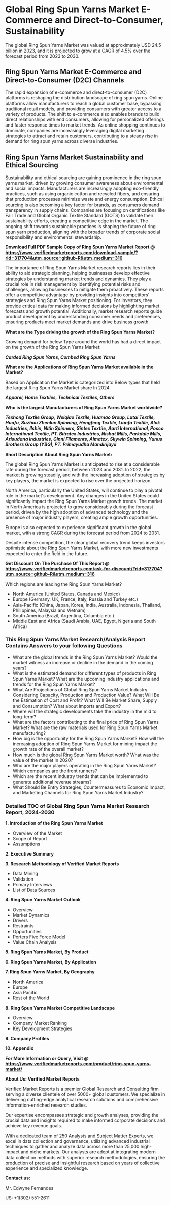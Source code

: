<h1>Global Ring Spun Yarns Market E-Commerce and Direct-to-Consumer, Sustainability</h1><p class=""><p>The global Ring Spun Yarns Market was valued at approximately USD 24.5 billion in 2023, and it is projected to grow at a CAGR of 4.5% over the forecast period from 2023 to 2030.</p><h2>Ring Spun Yarns Market E-Commerce and Direct-to-Consumer (D2C) Channels</h2><p>The rapid expansion of e-commerce and direct-to-consumer (D2C) platforms is reshaping the distribution landscape of ring spun yarns. Online platforms allow manufacturers to reach a global customer base, bypassing traditional retail models, and providing consumers with greater access to a variety of products. The shift to e-commerce also enables brands to build direct relationships with end consumers, allowing for personalized offerings and faster response times to market trends. As online shopping continues to dominate, companies are increasingly leveraging digital marketing strategies to attract and retain customers, contributing to a steady rise in demand for ring spun yarns across diverse industries.</p><h2>Ring Spun Yarns Market Sustainability and Ethical Sourcing</h2><p>Sustainability and ethical sourcing are gaining prominence in the ring spun yarns market, driven by growing consumer awareness about environmental and social impacts. Manufacturers are increasingly adopting eco-friendly practices, such as using organic cotton and recycled fibers, and ensuring that production processes minimize waste and energy consumption. Ethical sourcing is also becoming a key factor for brands, as consumers demand transparency in supply chains. Companies are focusing on certifications like Fair Trade and Global Organic Textile Standard (GOTS) to validate their sustainability efforts, creating a competitive edge in the market. The ongoing shift towards sustainable practices is shaping the future of ring spun yarn production, aligning with the broader trends of corporate social responsibility and environmental stewardship.</p></p><p class=""><strong>Download Full PDF Sample Copy of Ring Spun Yarns Market Report @ <a href="https://www.verifiedmarketreports.com/download-sample/?rid=317704&utm_source=github-R&utm_medium=316" target="_blank">https://www.verifiedmarketreports.com/download-sample/?rid=317704&utm_source=github-R&utm_medium=316</a></strong></p><p>The importance of&nbsp;Ring Spun Yarns Market research reports lies in their ability to aid strategic planning, helping businesses develop effective strategies by understanding market trends and dynamics. They play a crucial role in risk management by identifying potential risks and challenges, allowing businesses to mitigate them proactively. These reports offer a competitive advantage by providing insights into competitors' strategies and Ring Spun Yarns Market positioning. For investors, they provide critical data for making informed decisions by highlighting market forecasts and growth potential. Additionally, market research reports guide product development by understanding consumer needs and preferences, ensuring products meet market demands and drive business growth.</p><p><strong>What are the&nbsp;Type driving the growth of the Ring Spun Yarns Market?</strong></p><p id="" class="">Growing demand for below Type around the world has had a direct impact on the growth of the Ring Spun Yarns Market:</p><p class=""><em><strong>Carded Ring Spun Yarns, Combed Ring Spun Yarns</strong></em></p><p class=""><strong>What are the&nbsp;Applications&nbsp;of Ring Spun Yarns Market available in the Market?</strong></p><p id="" class="">Based on Application the Market is categorized into Below types that held the largest Ring Spun Yarns Market share In 2024.</p><p class=""><em><strong>Apparel, Home Textiles, Technical Textiles, Others</strong></em></p><p class=""><strong>Who is the largest Manufacturers of Ring Spun Yarns Market worldwide?</strong></p><p><em><strong>Texhong Textile Group, Weiqiao Textile, Huamao Group, Lutai Textile, Huafu, Suzhou Zhenlun Spinning, Hengfeng Textile, Lianfa Textile, Alok Industries, Ilshin, Nitin Spinners, Sintex Textile, Aarti International, Posco International Textile, PT. Bitratex Industries, Nishat Mills, Parkdale Mills, Arisudana Industries, Ginni Filaments, Almatex, Skywin Spinning, Yunus Brothers Group (YBG), PT. Primayudha Mandirijaya</strong></em></p><p id="" class=""><strong>Short Description About Ring Spun Yarns Market:</strong></p><p>The global Ring Spun Yarns Market is anticipated to rise at a considerable rate during the forecast period, between 2023 and 2031. In 2022, the market is growing steadily, and with the increasing adoption of strategies by key players, the market is expected to rise over the projected horizon.</p><p>North America, particularly the United States, will continue to play a pivotal role in the market's development. Any changes in the United States could significantly impact the Ring Spun Yarns Market growth trends. The market in North America is projected to grow considerably during the forecast period, driven by the high adoption of advanced technology and the presence of major industry players, creating ample growth opportunities.</p><p>Europe is also expected to experience significant growth in the global market, with a strong CAGR during the forecast period from 2024 to 2031.</p><p>Despite intense competition, the clear global recovery trend keeps investors optimistic about the Ring Spun Yarns Market, with more new investments expected to enter the field in the future.</p><p id="" class=""><strong>Get Discount On The Purchase Of This Report @ <a href="https://www.verifiedmarketreports.com/ask-for-discount/?rid=317704?utm_source=github-R&utm_medium=316" target="_blank">https://www.verifiedmarketreports.com/ask-for-discount/?rid=317704?utm_source=github-R&utm_medium=316</a></strong></p><p class="">Which regions are leading the Ring Spun Yarns Market?</p><ul><li>North America (United States, Canada and Mexico)</li><li>Europe (Germany, UK, France, Italy, Russia and Turkey etc.)</li><li>Asia-Pacific (China, Japan, Korea, India, Australia, Indonesia, Thailand, Philippines, Malaysia and Vietnam)</li><li>South America (Brazil, Argentina, Columbia etc.)</li><li>Middle East and Africa (Saudi Arabia, UAE, Egypt, Nigeria and South Africa)</li></ul><h3 id="" class="">This Ring Spun Yarns Market Research/Analysis Report Contains Answers to your following Questions</h3><ul><li>What are the global trends in the Ring Spun Yarns Market? Would the market witness an increase or decline in the demand in the coming years?</li><li>What is the estimated demand for different types of products in Ring Spun Yarns Market? What are the upcoming industry applications and trends for the Ring Spun Yarns Market?</li><li>What Are Projections of Global Ring Spun Yarns Market Industry Considering Capacity, Production and Production Value? What Will Be the Estimation of Cost and Profit? What Will Be Market Share, Supply and Consumption? What about imports and Export?</li><li>Where will the strategic developments take the industry in the mid to long-term?</li><li>What are the factors contributing to the final price of Ring Spun Yarns Market? What are the raw materials used for Ring Spun Yarns Market manufacturing?</li><li>How big is the opportunity for the Ring Spun Yarns Market? How will the increasing adoption of Ring Spun Yarns Market for mining impact the growth rate of the overall market?</li><li>How much is the global Ring Spun Yarns Market worth? What was the value of the market In 2020?</li><li>Who are the major players operating in the Ring Spun Yarns Market? Which companies are the front runners?</li><li>Which are the recent industry trends that can be implemented to generate additional revenue streams?</li><li>What Should Be Entry Strategies, Countermeasures to Economic Impact, and Marketing Channels for Ring Spun Yarns Market Industry?</li></ul><h3 id="" class="">Detailed TOC of Global Ring Spun Yarns Market Research Report, 2024-2030</h3><p id="" class=""><strong>1. Introduction of the Ring Spun Yarns Market</strong></p><ul><li>Overview of the Market</li><li>Scope of Report</li><li>Assumptions</li></ul><p id="" class=""><strong>2. Executive Summary</strong></p><p id="" class=""><strong>3. Research Methodology of Verified Market Reports</strong></p><ul><li>Data Mining</li><li>Validation</li><li>Primary Interviews</li><li>List of Data Sources</li></ul><p id="" class=""><strong>4. Ring Spun Yarns Market Outlook</strong></p><ul><li>Overview</li><li>Market Dynamics</li><li>Drivers</li><li>Restraints</li><li>Opportunities</li><li>Porters Five Force Model</li><li>Value Chain Analysis</li></ul><p id="" class=""><strong>5. Ring Spun Yarns Market, By Product</strong></p><p id="" class=""><strong>6. Ring Spun Yarns Market, By Application</strong></p><p id="" class=""><strong>7. Ring Spun Yarns Market, By Geography</strong></p><ul><li>North America</li><li>Europe</li><li>Asia Pacific</li><li>Rest of the World</li></ul><p id="" class=""><strong>8. Ring Spun Yarns Market Competitive Landscape</strong></p><ul><li>Overview</li><li>Company Market Ranking</li><li>Key Development Strategies</li></ul><p id="" class=""><strong>9. Company Profiles</strong></p><p id="" class=""><strong>10. Appendix</strong></p><p id="" class=""><strong>For More Information or Query, Visit @ <a href="https://www.verifiedmarketreports.com/product/ring-spun-yarns-market/" target="_blank">https://www.verifiedmarketreports.com/product/ring-spun-yarns-market/</a></strong></p><p id="" class=""><strong>About Us: Verified Market Reports</strong></p><p id="" class="">Verified Market Reports is a premier Global Research and Consulting firm serving a diverse clientele of over 5000+ global customers. We specialize in delivering cutting-edge analytical research solutions and comprehensive information-enriched research studies.</p><p id="" class="">Our expertise encompasses strategic and growth analyses, providing the crucial data and insights required to make informed corporate decisions and achieve key revenue goals.</p><p id="" class="">With a dedicated team of 250 Analysts and Subject Matter Experts, we excel in data collection and governance, utilizing advanced industrial techniques to gather and analyze data across more than 25,000 high-impact and niche markets. Our analysts are adept at integrating modern data collection methods with superior research methodologies, ensuring the production of precise and insightful research based on years of collective experience and specialized knowledge.</p><p id="" class=""><strong>Contact us:</strong></p><p id="" class="">Mr. Edwyne Fernandes</p><p id="" class="">US: +1(302) 551-2611</p>